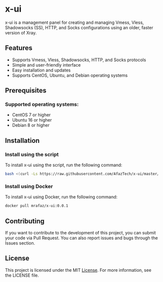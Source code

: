 # x-ui

x-ui is a management panel for creating and managing Vmess, Vless, Shadowsocks (SS), HTTP, and Socks configurations using an older, faster version of Xray.

## Features
- Supports Vmess, Vless, Shadowsocks, HTTP, and Socks protocols
- Simple and user-friendly interface
- Easy installation and updates
- Supports CentOS, Ubuntu, and Debian operating systems

## Prerequisites
### Supported operating systems:
- CentOS 7 or higher
- Ubuntu 16 or higher
- Debian 8 or higher

## Installation
### Install using the script
To install x-ui using the script, run the following command:
```bash
bash <(curl -Ls https://raw.githubusercontent.com/AfazTech/x-ui/master/install.sh)
```

### Install using Docker
To install x-ui using Docker, run the following command:
```bash
docker pull mrafaz/x-ui:0.0.1
```

## Contributing
If you want to contribute to the development of this project, you can submit your code via Pull Request. You can also report issues and bugs through the Issues section.

## License
This project is licensed under the MIT [License](https://github.com/AfazTech/x-ui/blob/main/LICENSE). For more information, see the LICENSE file.

